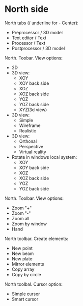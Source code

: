 # North side

North tabs (/ underline for - Center):
- Preprocessor / 3D model
- Text editor  / Text
- Processor / Text
- Postprocessor / 3D model

North. Toobar. View options:
- 2D
- 3D view:
	- XOY
	- XOY back side
	- XOZ 
	- XOZ back side
	- YOZ
	- YOZ back side
	- XYZ(3d view)
- 3D view:
	- Simple
	- Wireframe
	- Realistic
- 3D view:
	- Orthonal
	- Perspective
	- Virtual reality
- Rotate in windows local system:
	- XOY
	- XOY back side
	- XOZ 
	- XOZ back side
	- YOZ
	- YOZ back side

North. Toolbar. View options:
- Zoom "+"
- Zoom "-"
- Zoom all
- Zoom by window
- Hand

North toolbar. Create elements:
- New point
- New beam
- New plate
- Mirror elements
- Copy array
- Copy by circle

North toolbal. Cursor option:
- Simple cursor
- Smart cursor
